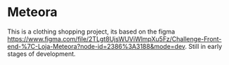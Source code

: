 # Meteora

This is a clothing shopping project, its based on the figma https://www.figma.com/file/2TLgt8UjsWUViWlmpXu5Fz/Challenge-Front-end-%7C-Loja-Meteora?node-id=2386%3A3188&mode=dev.
Still in early stages of development.
